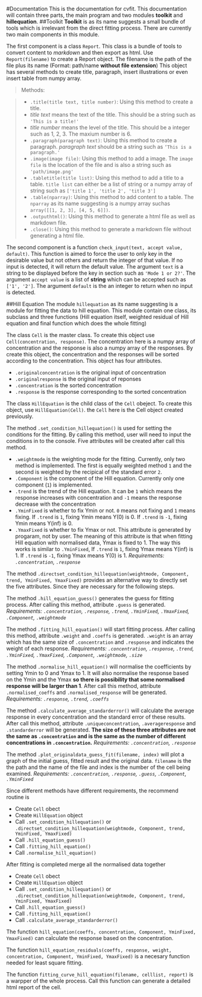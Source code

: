 #Documentation
This is the documentation for cvfit. This documentation will contain three parts, the main program and two modules **toolkit** and **hillequation**.
##Toolkit
**Toolkit** is as its name suggests a small bundle of tools which is irrelevant from the direct fitting process. There are currently two main components in this module.

The first component is a class `Report`. This class is a bundle of tools to convert content to *markdown* and then export as html.
Use `Report(filename)` to create a Report object. The filename is the path of the file plus its name (Format: path/name **without file extension**)
This object has several methods to create title, paragraph, insert illustrations or even insert table from numpy array.
> Methods:

> - `.title(title text, title number)`: Using this method to create a title.
>  - *title text* means the text of the title. This should be a string such as `'This is a title!'`
>  - *title number* means the level of the title. This should be a integer such as 1, 2, 3. The maxium number is 6.
> - `.paragraph(paragraph text)`: Using this method to create a paragraph. *paragraph text* should be a string such as `‘This is a paragraph.'`
> - `.image(image file)`: Using this method to add a image. The `image file` is the location of the file and is also a string such as `'path/image.png'`
> - `.tabletitle(title list)`: Using this method to add a title to a table. `title list` can either be a list of string or a numpy array of string such as `['title 1', 'title 2', 'title 3']`
> - `.table(nparray)`: Using this method to add content to a table. The `nparray` as its name suggesting is a numpy array suchas `array([[1, 2, 3], [4, 5, 6]])`. 
> - `.outputhtml()`: Using this method to generate a html file as well as markdown file.
> - `.close()`: Using this method to generate a markdown file without generating a html file.

The second component is a function `check_input(text, accept value, default)`. This function is aimed to force the user to only key in the desirable value but not others and return the integer of that value. If no input is detected, it will return the default value. The argument `text` is a string to be displayed before the key in section such as `'Mode 1 or 2?'`. The argument `accept value` is a list of **string** which can be accepted such as `['1', '2']`. The argument `default` is the an integer to return when no input is detected.

##Hill Equation
The module `hillequation` as its name suggesting is a module for fitting the data to hill equation.
This module contain one class, its subclass and three functions (Hill equation itself, weighted residual of Hill equation and final function which does the whole fitting)

The class `Cell` is the master class. To create this object use `Cell(concentration, response)`. The concentration here is a numpy array of concentration and the response is also a numpy array of the responses. By create this object, the concentration and the responses will be sorted according to the concentration.
This object has four attributes. 
 - `.originalconcentration` is the original input of concentration
 - `.originalresponse` is the original input of reponses
 - `.concentration` is the sorted concentration
 - `.response` is the response corresponding to the sorted concentration
 
 The class `HillEquation` is the child class of the `Cell` obeject. To create this object, use `HillEquation(Cell)`. the `Cell` here is the Cell object created previously.

The method `.set_condition_hillequation()` is used for setting the conditions for the fitting. By calling this method, user will need to input the conditions in to the console. Five attributes will be created after call this method.
- `.weightmode` is the weighting mode for the fitting. Currently, only two method is implemented. The first is equally weighted method `1` and the second is weighted by the recipical of the standard error `2`.
- `.Component` is the component of the Hill equation. Currently only one component (`1`) is implemented.
- `.trend` is the trend of the Hill equation. It can be `1` which means the response increases with concentration and `-1` means the response decrease with the concentration
- `.YminFixed` is whether to fix Ymin or not. `0` means not fixing and `1` means fixing. If `.trend` is `1`, fixing Ymin means Y(0) is 0. If `.trend` is `-1`, fixing Ymin means Y(inf) is 0.
- `.YmaxFixed` is whether to fix Ymax or not. This attribute is generated by progaram, not by user. The meaning of this attribute is that when fitting Hill equation with normalised data, Ymax is fixed to 1. The way this works is similar to `.YminFixed`, If `.trend` is `1`, fixing Ymax means Y(inf) is 1. If `.trend` is `-1`, fixing Ymax means Y(0) is 1.
*Requirements: `.concentration`, `.response`*

The method `.directset_condition_hillequation(weightmode, Component, trend, YminFixed, YmaxFixed)` provides an alternative way to directly set the five attributes. Since they are necessary for the following steps.

The method `.hill_equation_guess()` generates the guess for fitting process. After calling this method, attribute `.guess` is generated.
*Requirements:  `.concentration`, `.response`, `.trend`, `.YminFixed`, `.YmaxFixed`, `.Component`,  `.weightmode`*

The method `.fitting_hill_equation()` will start fitting process. After calling this method, attribute `.weight` and `.coeffs` is generated. `.weight` is an array which has the same size of `.concentration` and `.response` and indicates the weight of each response.
*Requirements:  `.concentration`, `.response`, `.trend`, `.YminFixed`, `.YmaxFixed`, `.Component`,  `.weightmode`, `.size`*

The method `.normalise_hill_equation()` will normalise the coefficients by setting Ymin to 0 and Ymax to 1. It will also normalise the response based on the Ymin and the Ymax **so there is possibility that some normalised response will be larger than 1**. After call this method, attribute `.normalised_coeffs` and `.normalised_response` will be generated. 
*Requirements:  `.response`, `.trend`, `.coeffs`*

The method `.calculate_average_standarderror()` will calculate the average response in every concentration and the standard error of these results. After call this method, attribute `.uniqueconcentration`, `.averageresponse` and `.standarderror` will be generated. **The size of these three attributes are not the same as `.concentration` and is the same as the number of different concentrations in `.concentration`.**
*Requirements:  `.concentration`, `.response`*

The method `.plot_originaldata_guess_fit(filename, index)` will plot a graph of the initial guess, fitted result and the original data. `filename` is the the path and the name of the file and index is the number of the cell being examined.
*Requirements:  `.concentration`, `.response`, `.guess`, `.Component`, `.YminFixed`*

Since different methods have different requirements, the recommend routine is 
- Create `Cell` obect
- Create `HillEquation` object 
- Call `.set_condition_hillequation()` or `.directset_condition_hillequation(weightmode, Component, trend, YminFixed, YmaxFixed)`
- Call `.hill_equation_guess()`
- Call `.fitting_hill_equation()`
- Call `.normalise_hill_equation()`

After fitting is completed merge all the normalised data together
- Create `Cell` obect
- Create `HillEquation` object 
- Call `.set_condition_hillequation()` or `.directset_condition_hillequation(weightmode, Component, trend, YminFixed, YmaxFixed)`
- Call `.hill_equation_guess()`
- Call `.fitting_hill_equation()`
- Call `.calculate_average_standarderror()`

The function `hill_equation(coeffs, concentration, Component, YminFixed, YmaxFixed)` can calculate the response based on the concentration.

The function `hill_equation_residuals(coeffs, response, weight, concentration, Component, YminFixed, YmaxFixed)` is a necesary function needed for least square fitting.

The function `fitting_curve_hill_equation(filename, celllist, report)` is a warpper of the whole process. Call this function can generate a detailed html report of the cell.